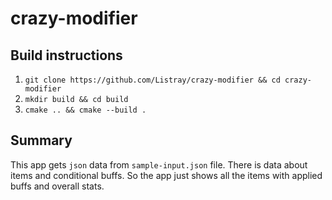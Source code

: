 # crazy-modifier

## Build instructions
1) `git clone https://github.com/Listray/crazy-modifier && cd crazy-modifier`
2) `mkdir build && cd build`
3) `cmake .. && cmake --build .`

## Summary

This app gets `json` data from `sample-input.json` file.
There is data about items and conditional buffs. So the app just shows all the items with applied buffs and overall stats.
